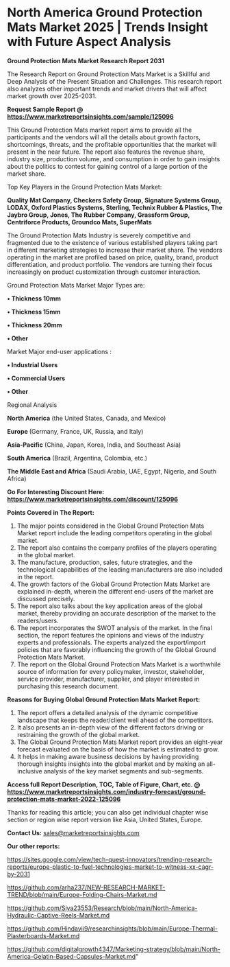 # North America Ground Protection Mats Market 2025 | Trends Insight with Future Aspect Analysis

<strong>Ground Protection Mats Market Research Report 2031</strong>

The Research Report on Ground Protection Mats Market is a Skillful and Deep Analysis of the Present Situation and Challenges. This research report also analyzes other important trends and market drivers that will affect market growth over 2025-2031.

<strong>Request Sample Report @ <a href=https://www.marketreportsinsights.com/sample/125096>https://www.marketreportsinsights.com/sample/125096</a></strong>

This Ground Protection Mats market report aims to provide all the participants and the vendors will all the details about growth factors, shortcomings, threats, and the profitable opportunities that the market will present in the near future. The report also features the revenue share, industry size, production volume, and consumption in order to gain insights about the politics to contest for gaining control of a large portion of the market share.

Top Key Players in the Ground Protection Mats Market:

<strong>Quality Mat Company, Checkers Safety Group, Signature Systems Group, LODAX, Oxford Plastics Systems, Sterling, Technix Rubber & Plastics, The Jaybro Group, Jones, The Rubber Company, Grassform Group, Centriforce Products, Groundco Mats, SuperMats</strong>

The Ground Protection Mats Industry is severely competitive and fragmented due to the existence of various established players taking part in different marketing strategies to increase their market share. The vendors operating in the market are profiled based on price, quality, brand, product differentiation, and product portfolio. The vendors are turning their focus increasingly on product customization through customer interaction.

Ground Protection Mats Market Major Types are:

<strong>• Thickness 10mm

• Thickness 15mm

• Thickness 20mm

• Other</strong>

Market Major end-user applications :

<strong>• Industrial Users

• Commercial Users

• Other</strong>

Regional Analysis

</u><strong><b>North America</b></strong> (the United States, Canada, and Mexico)

<strong><b>Europe </b></strong>(Germany, France, UK, Russia, and Italy)

<strong><b>Asia-Pacific</b></strong> (China, Japan, Korea, India, and Southeast Asia)

<strong><b>South America</b></strong> (Brazil, Argentina, Colombia, etc.)

<strong><b>The Middle East and Africa</b></strong> (Saudi Arabia, UAE, Egypt, Nigeria, and South Africa)

<strong>Go For Interesting Discount Here: <a href=https://www.marketreportsinsights.com/discount/125096>https://www.marketreportsinsights.com/discount/125096</a></strong>

<strong>Points Covered in The Report:</strong>
<ol>
  <li>The major points considered in the Global Ground Protection Mats Market report include the leading competitors operating in the global market.</li>
  <li>The report also contains the company profiles of the players operating in the global market.</li>
  <li>The manufacture, production, sales, future strategies, and the technological capabilities of the leading manufacturers are also included in the report.</li>
  <li>The growth factors of the Global Ground Protection Mats Market are explained in-depth, wherein the different end-users of the market are discussed precisely.</li>
  <li>The report also talks about the key application areas of the global market, thereby providing an accurate description of the market to the readers/users.</li>
  <li>The report incorporates the SWOT analysis of the market. In the final section, the report features the opinions and views of the industry experts and professionals. The experts analyzed the export/import policies that are favorably influencing the growth of the Global Ground Protection Mats Market.</li>
  <li>The report on the Global Ground Protection Mats Market is a worthwhile source of information for every policymaker, investor, stakeholder, service provider, manufacturer, supplier, and player interested in purchasing this research document.</li>
</ol>
<strong>Reasons for Buying Global Ground Protection Mats Market Report:</strong>

<ol>
  <li>The report offers a detailed analysis of the dynamic competitive landscape that keeps the reader/client well ahead of the competitors.</li>
  <li>It also presents an in-depth view of the different factors driving or restraining the growth of the global market.</li>
  <li>The Global Ground Protection Mats Market report provides an eight-year forecast evaluated on the basis of how the market is estimated to grow.</li>
  <li>It helps in making aware business decisions by having providing thorough insights insights into the global market and by making an all-inclusive analysis of the key market segments and sub-segments.</li>
</ol>
<strong>Access full Report Description, TOC, Table of Figure, Chart, etc. @ <a href=https://www.marketreportsinsights.com/industry-forecast/ground-protection-mats-market-2022-125096>https://www.marketreportsinsights.com/industry-forecast/ground-protection-mats-market-2022-125096</a></strong>


Thanks for reading this article; you can also get individual chapter wise section or region wise report version like Asia, United States, Europe.

<strong>Contact Us:</strong>
sales@marketreportsinsights.com

<strong>Our other reports:</strong>

<a href=https://sites.google.com/view/tech-quest-innovators/trending-research-reports/europe-plastic-to-fuel-technologies-market-to-witness-xx-cagr-by-2031>https://sites.google.com/view/tech-quest-innovators/trending-research-reports/europe-plastic-to-fuel-technologies-market-to-witness-xx-cagr-by-2031</a>

<a href=https://github.com/arha237/NEW-RESEARCH-MARKET-TREND/blob/main/Europe-Folding-Chairs-Market.md>https://github.com/arha237/NEW-RESEARCH-MARKET-TREND/blob/main/Europe-Folding-Chairs-Market.md</a>

<a href=https://github.com/Siya23553/Research/blob/main/North-America-Hydraulic-Captive-Reels-Market.md>https://github.com/Siya23553/Research/blob/main/North-America-Hydraulic-Captive-Reels-Market.md</a>

<a href=https://github.com/Hindavii9/researchinsights/blob/main/Europe-Thermal-Plasterboards-Market.md>https://github.com/Hindavii9/researchinsights/blob/main/Europe-Thermal-Plasterboards-Market.md</a>

<a href=https://github.com/digitalgrowth4347/Marketing-strategy/blob/main/North-America-Gelatin-Based-Capsules-Market.md>https://github.com/digitalgrowth4347/Marketing-strategy/blob/main/North-America-Gelatin-Based-Capsules-Market.md</a>"
